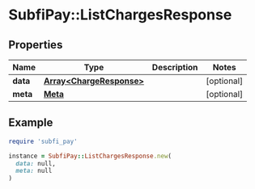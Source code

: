 # SubfiPay::ListChargesResponse

## Properties

| Name | Type | Description | Notes |
| ---- | ---- | ----------- | ----- |
| **data** | [**Array&lt;ChargeResponse&gt;**](ChargeResponse.md) |  | [optional] |
| **meta** | [**Meta**](Meta.md) |  | [optional] |

## Example

```ruby
require 'subfi_pay'

instance = SubfiPay::ListChargesResponse.new(
  data: null,
  meta: null
)
```

